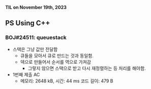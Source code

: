**TIL on November 19th, 2023**

## PS Using C++
### BOJ#24511: queuestack
* 스택은 그냥 값만 전달함
    - 큐들을 모아서 큐로 만드는 것과 동일함.
    - 덱으로 만들어서 순서를 역으로 가져감
        + 그렇지 않으면 스택으로 받고 다시 재정렬하는 등 처리를 해야함.
* 1번째 제출 AC
    - 메모리: 2648 kB, 시간: 44 ms 코드 길이: 479 B


